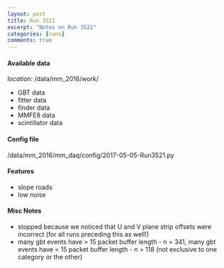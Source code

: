 ```yaml
---
layout: post
title: Run 3521
excerpt: "Notes on Run 3521"
categories: [runs]
comments: true
---
```


#### Available data

*location:* /data/mm_2016/work/

* GBT data
* fitter data
* finder data
* MMFE8 data
* scintillator data

#### Config file

/data/mm_2016/mm_daq/config/2017-05-05-Run3521.py

#### Features

* slope roads
* low noise

#### Misc Notes

* stopped because we noticed that U and V plane strip offsets were incorrect (for all runs preceding this as well!)
* many gbt events have > 15 packet buffer length - n = 341, many gbt events have < 15 packet buffer length - n = 118 (not exclusive to one category or the other)